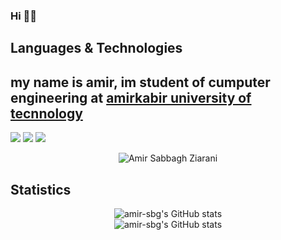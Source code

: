 
###  Hi 👋😄

## Languages & Technologies
<p align="center"> 
<h2>my name is amir, im student of cumputer engineering at 
  <a href='https://aut.ac.ir/en'>amirkabir university of tecnnology </a>
</h2>
  </p>


[![](https://img.shields.io/badge/-python3-yellow?style=for-the-badge&logo=python)](https://www.python.org/)
[![](https://img.shields.io/badge/-c-blue?style=for-the-badge&logo=c)](https://en.wikipedia.org/wiki/C_%28programming_language%29)
[![](https://img.shields.io/badge/-java-orange?style=for-the-badge&logo=java)](https://en.wikipedia.org/wiki/C_%28programming_language%29)

<!--
**amir-sbg/amir-sbg** is a ✨ _special_ ✨ repository because its `README.md` (this file) appears on your GitHub profile.

Here are some ideas to get you started:

- 🔭 I’m currently working on ...
- 🌱 I’m currently learning ...
- 👯 I’m looking to collaborate on ...
- 🤔 I’m looking for help with ...
- 💬 Ask me about ...
- 📫 How to reach me: ...
- 😄 Pronouns: ...
- ⚡ Fun fact: ...
-->


  <p align="center">
    <img src="https://github-profile-summary-cards.vercel.app/api/cards/profile-details?username=amir-sbg&theme=solarized_dark" alt="Amir Sabbagh Ziarani"/><br/>
  </p>
  

## Statistics

<p align="center">
  <img src="  https://github-profile-summary-cards.vercel.app/api/cards/repos-per-language?username=vn7n24fzkq&theme=solarized_dark" alt="amir-sbg's GitHub stats"/><br/>
  <img src="https://github-readme-stats.vercel.app/api?username=amir-sbg&show_icons=true&theme=solarized_dark" alt="amir-sbg's GitHub stats"/><br/>
 
</p>


